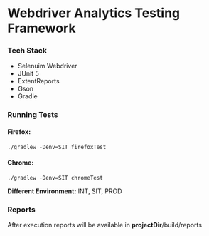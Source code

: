 # Webdriver Analytics Testing Framework

### Tech Stack

- Selenuim Webdriver
- JUnit 5
- ExtentReports
- Gson
- Gradle

### Running Tests

#### Firefox:
```./gradlew -Denv=SIT firefoxTest```

#### Chrome:
```./gradlew -Denv=SIT chromeTest```

**Different Environment:** INT, SIT, PROD

### Reports

After execution reports will be available in __projectDir__/build/reports
